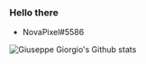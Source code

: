 ### Hello there

- NovaPixel#5586

![Giuseppe Giorgio's Github stats](https://github-readme-stats.vercel.app/api?username=NovaPixell&show_icons=true&theme=gruvbox)
